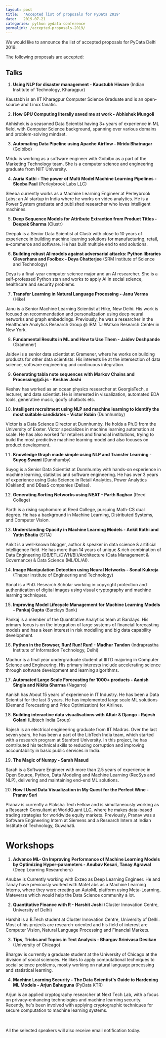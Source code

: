 ```yaml
---
layout: post
title:  'Accepted list of proposals for PyData 2019'
date:   2019-07-21
categories: python pydata conference
permalink: /accepted-proposals-2019/
---
```


We would like to announce the list of accepted proposals for PyData Delhi 2019.

The following proposals are accepted:

## Talks

1. **Using NLP for disaster management - Kaustubh Hiware** (Indian Institute of Technology, Kharagpur)

Kaustabh is an IIT Kharagpur Computer Science Graduate and is an open-source and Linux fanatic.


2. **How GPU Computing literally saved me at work - Abhishek Mungoli**

Abhishek is a seasoned Data Scientist having 3+ years of experience in ML field, with Computer Science background, spanning over various domains and problem-solving mindset.


3. **Automating Data Pipeline using Apache Airflow - Mridu Bhatnagar** (Goibibo)

Mridu is working as a software engineer with Goibibo as a part of the Marketing Technology team. She is a computer science and engineering graduate from NIIT University.


4. **Auria Kathi - The power of Multi Model Machine Learning Pipelines - Sleeba Paul**  (Perleybrook Labs LLC)

Sleeba currently works as a Machine Learning Engineer at Perleybrook Labs; an AI startup in India where he works on video analytics.
He is a Power System graduate and published researcher who loves intelligent machines. 


5. **Deep Sequence Models for Attribute Extraction from Product Titles - Deepak Sharma** (Clustr)

Deepak is a Senior Data Scientist at Clustr with close to 10 years of experience in building machine learning solutions for manufacturing, retail, e-commerce and software. He has built multiple end to end solutions.


6. **Building robust AI models against adversarial attacks: Python libraries Cleverhans and Foolbox - Deya Chatterjee** (SRM Institute of Science and Technology)

Deya is a final-year computer science major and an AI researcher. She is a self-professed Python stan and works to apply AI in social science, healthcare and security problems.


7. **Transfer Learning in Natural Language Processing - Janu Verma** (Hike)

Janu is a Senior Machine Learning Scientist at Hike, New Delhi. His work is focused on recommendation and personalization using deep neural networks and graph embeddings. Previously, he was a researcher in the Healthcare Analytics Research Group @ IBM TJ Watson Research Center in New York. 

8. **Fundamental Results in ML and How to Use Them - Jaidev Deshpande** (Gramener)

Jaidev is a senior data scientist at Gramener, where he works on building products for other data scientists. His interests lie at the intersection of data science, software engineering and continuous integration.


9. **Generating tabla note sequences with Markov Chains and Processing/p5.js - Keshav Joshi** 

Keshav has worked as an ocean physics researcher at GeorgiaTech, a lecturer, and data scientist. He is interested in visualization, automated EDA tools, generative music, goofy chatbots etc.


10. **Intelligent recruitment using NLP and machine learning to identify the most suitable candidates - Victor Robin** (Dunnhumby)   

Victor is a Data Science Director at Dunnhumby. He holds a Ph.D from the University of Exeter. Victor specializes in machine learning automation at scale. He has also worked for retailers and financial institutions, trying to build the most predictive machine learning model and also focuses on product development.


11. **Knowledge Graph made simple using NLP and Transfer Learning - Suyog Swami** (Dunnhumby)

Suyog is a Senior Data Scientist at Dunnhumby with hands-on experience in machine learning, statistics and software engineering. He has over 3 years of experience using Data Science in Retail Analytics, Power Analytics (Oakland) and DBaaS companies (Dallas).


12. **Generating Sorting Networks using NEAT - Parth Raghav** (Reed College)

Parth is a rising sophomore at Reed College, pursuing Math-CS dual degree. He has a background in Machine Learning, Distributed Systems, and Computer Vision.


13. **Understanding Opacity in Machine Learning Models - Ankit Rathi and Yatin Bhatia** (SITA)

Ankit is a well-known blogger, author & speaker in data science & artificial intelligence field. He has more than 14 years of unique & rich combination of Data Engineering (DB/ETL/DWH/BI)/Architecture (Data Management & Governance) & Data Science (ML/DL/AI).


14. **Image Manipulation Detection using Neural Networks - Sonal Kukreja** (Thapar Institute of Engineering and Technology)

Sonal is a PhD. Research Scholar working in copyright protection and authentication of digital images using visual cryptography and machine learning techniques.



15. **Improving Model Lifecycle Management for Machine Learning Models - Pankaj Gupta** (Barclays Bank)

Pankaj is a member of the Quantitative Analytics team at Barclays. His primary focus is on the integration of large systems of financial forecasting models and has a keen interest in risk modelling and big data capability development.


16. **Python in the Browser, Run! Run! Run! - Madhur Tandon** (Indraprastha Institute of Information Technology, Delhi)

Madhur is a final year undergraduate student at IIITD majoring in Computer Science and Engineering. His primary interests include accelerating science through software development and learning algorithms.


17. **Automated Large Scale Forecasting for 1000+ products - Aanish Singla and Nikita Sharma** (Nagarro)

Aanish has About 15 years of experience in IT Industry. He has been a Data Scientist for the last 3 years. He has implemented large scale ML solutions (Demand Forecasting and Price Optimization) for Airlines. 


18. **Building interactive data visualisations with Altair & Django - Rajesh Golani** (Libtech India Group)

Rajesh is an electrical engineering graduate from IIT Madras. Over the last seven years, he has been a part of the LibTech India team, which started with a research program at Stanford University. In this project, he has contributed his technical skills to reducing corruption and improving accountability in basic public services in India.


19. **The Magic of Numpy - Sarah Masud**

Sarah is a Software Engineer with more than 2.5 years of experience in Open Source, Python, Data Modeling and Machine Learning (RecSys and NLP), delivering and maintaining end-end ML solutions.


20. **How I Used Data Visualization in My Quest for the Perfect Wine - Pranav Suri**

Pranav is currently a Plaksha Tech Fellow and is simultaneously working as a Research Consultant at WorldQuant LLC, where he makes data-based trading strategies for worldwide equity markets. Previously, Pranav was a Software Engineering Intern at Siemens and a Research Intern at Indian Institute of Technology, Guwahati. 

# Workshops

1. **Advance ML- On Improving Performance of Machine Learning Models by Optimizing Hyper-parameters - Anubav Kesari, Tanay Agrawal** (Deep Learning Researchers)

Anubav is Currently working with Exzeo as Deep Learning Engineer. He and Tanay have previously worked with MateLabs as a Machine Learning Interns, where they were creating an AutoML platform using Meta-Learning, Mateverse which would help the Data Science community a lot. 


2. **Quantitative Finance with R - Harshit Joshi** (Cluster Innovation Centre, University of Delhi)

Harshit is a B.Tech student at Cluster Innovation Centre, University of Delhi. Most of his projects are research-oriented and his field of interest are Computer Vision, Natural Language Processing and Financial Markets. 

3. **Tips, Tricks and Topics in Text Analysis - Bhargav Srinivasa Desikan** (University of Chicago)

Bhargav is currently a graduate student at the University of Chicago at the division of social sciences. He likes to apply computational techniques to social science problems, mostly working on natural language processing and statistical learning. 


4. **Machine Learning Security - The Data Scientist's Guide to Hardening ML Models - Arjun Bahuguna** (PyData KTR)

Arjun is an applied cryptography researcher at Next Tech Lab, with a focus on privacy-enhancing technologies and machine learning security. Recently, he's been involved with applying cryptographic techniques for secure computation to machine learning systems. 

<Br> <Br>
All the selected speakers will also receive email notification today.

